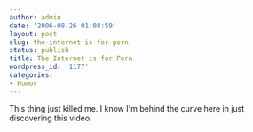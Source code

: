 ```yaml
---
author: admin
date: '2006-08-26 01:08:59'
layout: post
slug: the-internet-is-for-porn
status: publish
title: The Internet is for Porn
wordpress_id: '1177'
categories:
- Humor
---
```


This thing just killed me. I know I'm behind the curve here in just
discovering this video.


